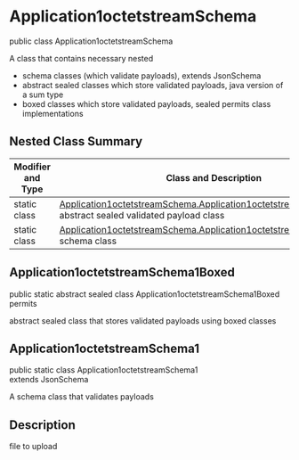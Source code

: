 # Application1octetstreamSchema
public class Application1octetstreamSchema

A class that contains necessary nested
- schema classes (which validate payloads), extends JsonSchema
- abstract sealed classes which store validated payloads, java version of a sum type
- boxed classes which store validated payloads, sealed permits class implementations

## Nested Class Summary
| Modifier and Type | Class and Description |
| ----------------- | ---------------------- |
| static class | [Application1octetstreamSchema.Application1octetstreamSchema1Boxed](#application1octetstreamschema1boxed)<br> abstract sealed validated payload class |
| static class | [Application1octetstreamSchema.Application1octetstreamSchema1](#application1octetstreamschema1)<br> schema class |

## Application1octetstreamSchema1Boxed
public static abstract sealed class Application1octetstreamSchema1Boxed<br>
permits<br>

abstract sealed class that stores validated payloads using boxed classes

## Application1octetstreamSchema1
public static class Application1octetstreamSchema1<br>
extends JsonSchema

A schema class that validates payloads

## Description
file to upload

